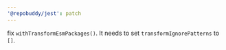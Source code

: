 ```yaml
---
'@repobuddy/jest': patch
---
```


fix `withTransformEsmPackages()`.
It needs to set `transformIgnorePatterns` to `[]`.

